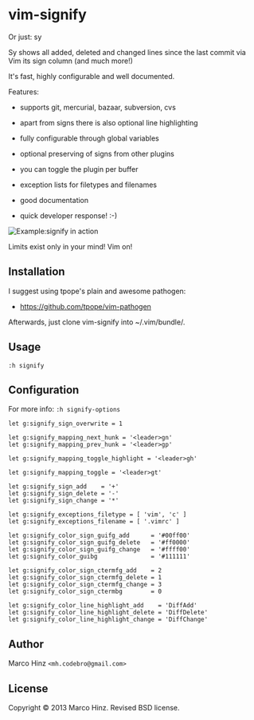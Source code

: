 # vim-signify

Or just: sy

Sy shows all added, deleted and changed lines since the last commit via Vim its
sign column (and much more!)

It's fast, highly configurable and well documented.

Features:

- supports git, mercurial, bazaar, subversion, cvs
- apart from signs there is also optional line highlighting
- fully configurable through global variables
- optional preserving of signs from other plugins
- you can toggle the plugin per buffer
- exception lists for filetypes and filenames
- good documentation

- quick developer response! :-)

![Example:signify in action](https://github.com/mhinz/vim-signify/raw/master/signify.png)

Limits exist only in your mind! Vim on!

## Installation

I suggest using tpope's plain and awesome pathogen:

- https://github.com/tpope/vim-pathogen

Afterwards, just clone vim-signify into ~/.vim/bundle/.

## Usage

`:h signify`

## Configuration

For more info: `:h signify-options`

    let g:signify_sign_overwrite = 1

    let g:signify_mapping_next_hunk = '<leader>gn'
    let g:signify_mapping_prev_hunk = '<leader>gp'

    let g:signify_mapping_toggle_highlight = '<leader>gh'

    let g:signify_mapping_toggle = '<leader>gt'

    let g:signify_sign_add    = '+'
    let g:signify_sign_delete = '-'
    let g:signify_sign_change = '*'

    let g:signify_exceptions_filetype = [ 'vim', 'c' ]
    let g:signify_exceptions_filename = [ '.vimrc' ]

    let g:signify_color_sign_guifg_add      = '#00ff00'
    let g:signify_color_sign_guifg_delete   = '#ff0000'
    let g:signify_color_sign_guifg_change   = '#ffff00'
    let g:signify_color_guibg               = '#111111'

    let g:signify_color_sign_ctermfg_add    = 2
    let g:signify_color_sign_ctermfg_delete = 1
    let g:signify_color_sign_ctermfg_change = 3
    let g:signify_color_sign_ctermbg        = 0

    let g:signify_color_line_highlight_add    = 'DiffAdd'
    let g:signify_color_line_highlight_delete = 'DiffDelete'
    let g:signify_color_line_highlight_change = 'DiffChange'

## Author

Marco Hinz `<mh.codebro@gmail.com>`

## License

Copyright © 2013 Marco Hinz. Revised BSD license.
